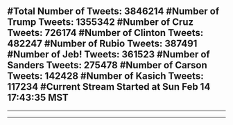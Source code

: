 #Total Number of Tweets: 3846214 
#Number of Trump Tweets: 1355342
#Number of Cruz Tweets: 726174
#Number of Clinton Tweets: 482247
#Number of Rubio Tweets: 387491
#Number of Jeb! Tweets: 361523
#Number of Sanders Tweets: 275478
#Number of Carson Tweets: 142428
#Number of Kasich Tweets: 117234
#Current Stream Started at Sun Feb 14 17:43:35 MST
---
---
---
